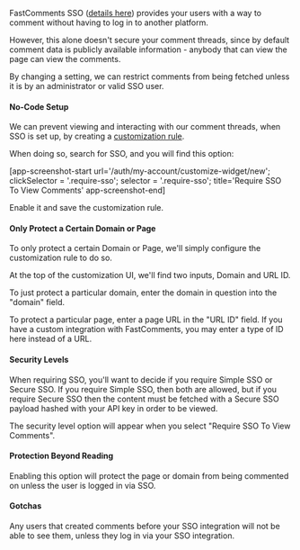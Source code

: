 FastComments SSO (<a href="#sso">details here</a>) provides your users with a way to comment without having to log in to another platform.

However, this alone doesn't secure your comment threads, since by default comment data is publicly available information - anybody that can view the page can view the comments.

By changing a setting, we can restrict comments from being fetched unless it is by an administrator or valid SSO user.

#### No-Code Setup

We can prevent viewing and interacting with our comment threads, when SSO is set up, by creating a <a href="https://fastcomments.com/auth/my-account/customize-widget" target="_blank">customization rule</a>.

When doing so, search for SSO, and you will find this option:

[app-screenshot-start url='/auth/my-account/customize-widget/new'; clickSelector = '.require-sso'; selector = '.require-sso'; title='Require SSO To View Comments' app-screenshot-end]

Enable it and save the customization rule.

#### Only Protect a Certain Domain or Page

To only protect a certain Domain or Page, we'll simply configure the customization rule to do so.

At the top of the customization UI, we'll find two inputs, Domain and URL ID.

To just protect a particular domain, enter the domain in question into the "domain" field.

To protect a particular page, enter a page URL in the "URL ID" field. If you have a custom integration with FastComments, you may enter a type of ID here instead of a URL.

#### Security Levels

When requiring SSO, you'll want to decide if you require Simple SSO or Secure SSO. If you require Simple SSO, then both are allowed, but if you require Secure SSO then
the content must be fetched with a Secure SSO payload hashed with your API key in order to be viewed.

The security level option will appear when you select "Require SSO To View Comments".

#### Protection Beyond Reading

Enabling this option will protect the page or domain from being commented on unless the user is logged in via SSO.

#### Gotchas

Any users that created comments before your SSO integration will not be able to see them, unless they log in via your SSO integration.
